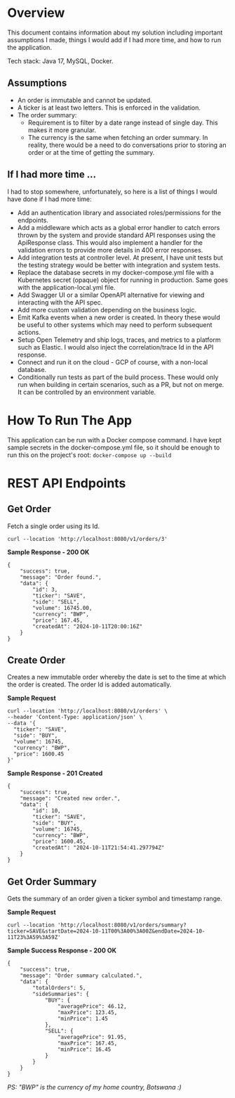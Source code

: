 # Overview
This document contains information about my solution including important assumptions I made, things I would add if I had more time, and how to run the application. 

Tech stack: Java 17, MySQL, Docker.

## Assumptions
* An order is immutable and cannot be updated.
* A ticker is at least two letters. This is enforced in the validation.
* The order summary:
  * Requirement is to filter by a date range instead of single day. This makes it more granular.
  * The currency is the same when fetching an order summary. In reality, there would be a need to do conversations prior to storing an order or at the time of getting the summary.

## If I had more time ... 
I had to stop somewhere, unfortunately, so here is a list of things I would have done if I had more time:
* Add an authentication library and associated roles/permissions for the endpoints.
* Add a middleware which acts as a global error handler to catch errors thrown by the system and provide standard API responses using the ApiResponse class. This would also implement a handler for the validation errors to provide more details in 400 error responses.
* Add integration tests at controller level. At present, I have unit tests but the testing strategy would be better with integration and system tests.
* Replace the database secrets in my docker-compose.yml file with a Kubernetes secret (opaque) object for running in production. Same goes with the application-local.yml file.
* Add Swagger UI or a similar OpenAPI alternative for viewing and interacting with the API spec.
* Add more custom validation depending on the business logic. 
* Emit Kafka events when a new order is created. In theory these would be useful to other systems which may need to perform subsequent actions.
* Setup Open Telemetry and ship logs, traces, and metrics to a platform such as Elastic. I would also inject the correlation/trace Id in the API response.
* Connect and run it on the cloud - GCP of course, with a non-local database.
* Conditionally run tests as part of the build process. These would only run when building in certain scenarios, such as a PR, but not on merge. It can be controlled by an environment variable. 

# How To Run The App
This application can be run with a Docker compose command. I have kept sample secrets in the docker-compose.yml file, so it should be enough to run this on the project's root: 
` docker-compose up --build `

# REST API Endpoints

## Get Order
Fetch a single order using its Id.

```
curl --location 'http://localhost:8080/v1/orders/3'
```

**Sample Response - 200 OK**
```
{
    "success": true,
    "message": "Order found.",
    "data": {
        "id": 3,
        "ticker": "SAVE",
        "side": "SELL",
        "volume": 16745.00,
        "currency": "BWP",
        "price": 167.45,
        "createdAt": "2024-10-11T20:00:16Z"
    }
}
```

## Create Order
Creates a new immutable order whereby the date is set to the time at which the order is created. The order Id is added automatically.

**Sample Request**
```
curl --location 'http://localhost:8080/v1/orders' \
--header 'Content-Type: application/json' \
--data '{
  "ticker": "SAVE",
  "side": "BUY",
  "volume": 16745,
  "currency": "BWP",
  "price": 1600.45
}'
```

**Sample Response - 201 Created**
```
{
    "success": true,
    "message": "Created new order.",
    "data": {
        "id": 10,
        "ticker": "SAVE",
        "side": "BUY",
        "volume": 16745,
        "currency": "BWP",
        "price": 1600.45,
        "createdAt": "2024-10-11T21:54:41.297794Z"
    }
}
```

## Get Order Summary
Gets the summary of an order given a ticker symbol and timestamp range. 

**Sample Request**
```
curl --location 'http://localhost:8080/v1/orders/summary?ticker=SAVE&startDate=2024-10-11T00%3A00%3A00Z&endDate=2024-10-11T23%3A59%3A59Z'
```

**Sample Success Response - 200 OK**
```
{
    "success": true,
    "message": "Order summary calculated.",
    "data": {
        "totalOrders": 5,
        "sideSummaries": {
            "BUY": {
                "averagePrice": 46.12,
                "maxPrice": 123.45,
                "minPrice": 1.45
            },
            "SELL": {
                "averagePrice": 91.95,
                "maxPrice": 167.45,
                "minPrice": 16.45
            }
        }
    }
}
```

*PS: "BWP" is the currency of my home country, Botswana :)*